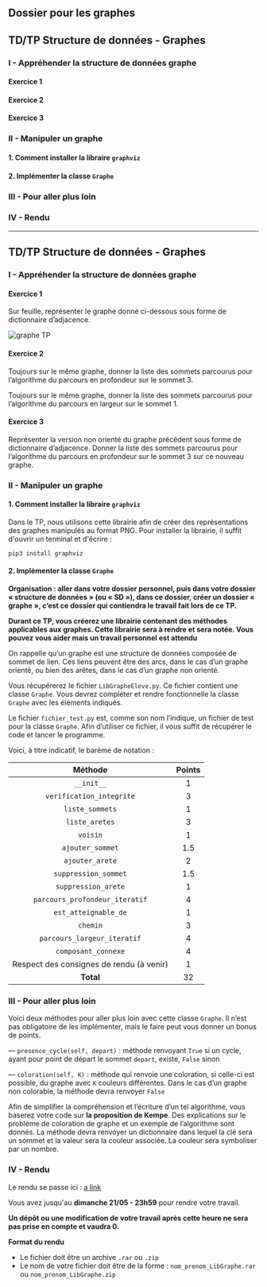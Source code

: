 ## Dossier pour les graphes

## TD/TP Structure de données - Graphes

### I - Appréhender la structure de données graphe
#### Exercice 1
#### Exercice 2
#### Exercice 3

### II - Manipuler un graphe
#### 1. Comment installer la libraire ```graphviz```
#### 2. Implémenter la classe ```Graphe```

### III - Pour aller plus loin

### IV - Rendu
----------------------------------

## TD/TP Structure de données - Graphes

### I - Appréhender la structure de données graphe


#### Exercice 1

Sur feuille, représenter le graphe donné ci-dessous sous forme de dictionnaire d’adjacence.

![graphe TP](https://github.com/mtellene/NSI/blob/main/TERMINALE/12_GRAPHE/asset/graph_TP.png)


#### Exercice 2

Toujours sur le même graphe, donner la liste des sommets parcourus pour l’algorithme du parcours en profondeur sur le sommet 3.

Toujours sur le même graphe, donner la liste des sommets parcourus pour l’algorithme du parcours en largeur sur le sommet 1.


#### Exercice 3

Représenter la version non orienté du graphe précédent sous forme de dictionnaire d’adjacence. Donner la liste des sommets parcourus pour l’algorithme du parcours en profondeur sur le sommet 3 sur ce nouveau graphe.



### II - Manipuler un graphe


#### 1. Comment installer la libraire ```graphviz```

Dans le TP, nous utilisons cette librairie afin de créer des représentations des graphes manipulés au format PNG. Pour installer la librairie, il suffit d'ouvrir un terminal et d'écrire :

```
pip3 install graphviz
```

#### 2. Implémenter la classe ```Graphe```


**Organisation : aller dans votre dossier personnel, puis dans votre dossier « structure de données » (ou « SD »), dans ce dossier, créer un dossier « graphe », c’est ce dossier qui contiendra le travail fait lors de ce TP.** 

**Durant ce TP, vous créerez une librairie contenant des méthodes applicables aux graphes. Cette librairie sera à rendre et sera notée. Vous pouvez vous aider mais un travail personnel est attendu**


On rappelle qu’un graphe est une structure de données composée de sommet de lien. Ces liens peuvent être des arcs, dans le cas d’un graphe orienté, ou bien des arêtes, dans le cas d’un graphe non orienté.

Vous récupérerez le fichier ```LibGrapheEleve.py```. Ce fichier contient une classe ```Graphe```. Vous devrez compléter et rendre fonctionnelle la classe ```Graphe``` avec les éléments indiqués.

Le fichier ```fichier_test.py``` est, comme son nom l’indique, un fichier de test pour la classe ```Graphe```. Afin d’utiliser ce fichier, il vous suffit de récupérer le code et lancer le programme.

Voici, à titre indicatif, le barème de notation :

| Méthode | Points |
| :---: | :---: |
| ```__init__``` | 1 |
| ```verification_integrite``` | 3 |
| ```liste_sommets``` | 1 |
| ```liste_aretes``` | 3 |
| ```voisin``` | 1 |
| ```ajouter_sommet``` | 1.5 |
| ```ajouter_arete``` | 2 |
| ```suppression_sommet``` | 1.5 |
| ```suppression_arete``` | 1 |
| ```parcours_profondeur_iteratif``` | 4 |
| ```est_atteignable_de``` | 1 |
| ```chemin``` | 3 |
| ```parcours_largeur_iteratif``` | 4 |
| ```composant_connexe``` | 4 |
| Respect des consignes de rendu (à venir) | 1 |
| **Total** | 32 |


### III - Pour aller plus loin

Voici deux méthodes pour aller plus loin avec cette classe ```Graphe```. Il n’est pas obligatoire de les implémenter, mais le faire peut vous donner un bonus de points.

— ```presence_cycle(self, depart)``` : méthode renvoyant ```True``` si un cycle, ayant pour point de départ le sommet ```depart```, existe, ```False``` sinon

— ```coloration(self, K)``` : méthode qui renvoie une coloration, si celle-ci est possible, du graphe avec ```K``` couleurs différentes. Dans le cas d’un graphe non colorable, la méthode devra renvoyer ```False```


Afin de simplifier la compréhension et l’écriture d’un tel algorithme, vous baserez votre code sur **la proposition de Kempe**. Des explications sur le problème de coloration de graphe et un exemple de l’algorithme sont donnés. La méthode devra renvoyer un dictionnaire dans lequel la clé sera un sommet et la valeur sera la couleur associée. La couleur sera symboliser par un nombre.


### IV - Rendu

Le rendu se passe ici : [a link]((https://mega.nz/filerequest/a03m04qlOcU))

Vous avez jusqu'au **dimanche 21/05 - 23h59** pour rendre votre travail.

**Un dépôt ou une modification de votre travail après cette heure ne sera pas prise en compte et vaudra 0.**

**Format du rendu**

- Le fichier doit être un archive ```.rar``` ou ```.zip```
- Le nom de votre fichier doit être de la forme : ```nom_prenom_LibGraphe.rar``` ou ```nom_prenom_LibGraphe.zip```

